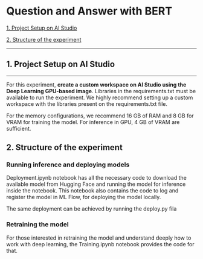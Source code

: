 # Question and Answer with BERT

 [1. Project Setup on AI Studio](#1-project-setup-on-ai-studio)

 [2. Structure of the experiment](#2-structure-of-the-experiment)
 
 ---

 ## 1. Project Setup on AI Studio
 ---
 
 For this experiment, **create a custom workspace on AI Studio using the Deep Learning GPU-based image**. Libraries in the requirements.txt must be available to run the experiment. We highly recommend setting up a custom workspace with the libraries present on the requirements.txt file.
 
 For the memory configurations, we recommend 16 GB of RAM and 8 GB for VRAM for training the model. For inference in GPU, 4 GB of VRAM are sufficient.
 
## 2. Structure of the experiment

   ### Running inference and deploying models

   Deployment.ipynb notebook has all the necessary code to download the available model from Hugging Face and running the model for inference inside the notebook. This notebook also contains the code to log and register the model in ML Flow, for deploying the model locally. 

   The same deployment can be achieved by running the deploy.py fila

   ### Retraining the model

   For those interested in retraining the model and understand deeply how to work with deep learning, the Training.ipynb notebook provides the code for that.